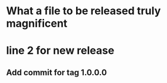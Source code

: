 # What a file to be released truly magnificent
# line 2 for new release

## Add commit for tag 1.0.0.0